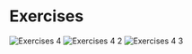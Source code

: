 # Exercises
![Exercises 4](https://user-images.githubusercontent.com/70604577/229873464-54e7d304-f8a7-4fa7-8083-b1bc623f4058.png)
![Exercises 4 2](https://user-images.githubusercontent.com/70604577/229873460-3db9ba75-2d02-46e2-bab9-c94f90d1702b.png)
![Exercises 4 3](https://user-images.githubusercontent.com/70604577/229873463-352a7975-9d7c-4b31-8341-699adaa9a6a2.png)